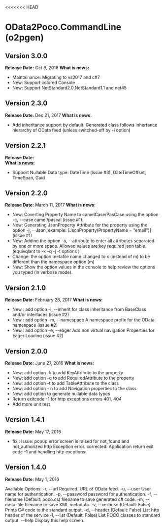 
<<<<<<< HEAD
# OData2Poco.CommandLine (o2pgen) #
##  Version 3.0.0 ## 
**Release Date:**   Oct 9, 2018
**What is news:**
 - Maintainance: Migrating to vs2017 and c#7
 - New: Support colored Console
 - New: Support NetStandard2.0,NetStandard1.1 and net45

##  Version 2.3.0 ## 
**Release Date:**   Dec 21, 2017
**What is news:**
 - Add inheritance support by default.
   Generated class follows inhertance hierarchy of OData feed (unless switched-off by -i option)

##  Version 2.2.1 ##
**Release Date:**   
**What is news:**
- Support Nullable Data type: DateTime (issue #3), DateTimeOffset, TimeSpan, Guid

##  Version 2.2.0 ##
**Release Date:**   March 11, 2017
**What is news:**
- New: Coverting Property Name to camelCase/PasCase using the option  -c, --case camel/pascal (issue #1).  
- New: Generating JsonProperty Attribute for the property using the option -j, --Json, example: [JsonProperty(PropertyName = "email")] (issue #1)
- New: Adding the option -a, --attribute  to enter all attributes separated by one or more space. Allowed values are:key required json table.
  (equivqlant to -k -q -j -t options )
- Change: the option metafile name changed to x (instead of m)  to be different than the namespace option (m)
- New: Show the option values in the console to help review the options you typed (in verbose mode).


##  Version 2.1.0 ##
**Release Date:**  February 28, 2017
**What is news:**
- New : add option -i, --inherit   for class inheritance from  BaseClass and/or interfaces (issue #2)
- New : add option -m, --namespace     A namespace prefix for the OData namespace  (issue #2)
- New : add option -e, --eager         Add non virtual navigation Properties for Eager Loading (issue #2)


##  Version 2.0.0 ##
**Release Date:** June 27, 2016
**What is news:**

- New: add option -k  to add KeyAttribute to the property 
- New: add option -q to add RequiredAttribute to the property 
- New: add option -t to  add TableAttribute to the class 
- New: add option - n to add Navigation properties to the class
- New: add option to generate nullable data types
- Return exitcode -1 for http  exceptions errors 401, 404
- Add more unit test

##  Version 1.4.1 ##
**Release Date:**  May 17, 2016
- fix : Issue: popup error screen is raised for not_found and not_authorized http Exception error. 
	    corrected: Application return exit code -1 and handling  http excptions 



## Version 1.4.0 ##
**Release Date:**  May 1, 2016

Available Options:
-r, --url Required. URL of OData feed.
-u, --user User name for authentication.
-p, --password password for authentication.
-f, --filename (Default: poco.cs) filename to save generated c# code.
-m, --meta-file  filename to save XML metadata.
-v, --verbose (Default: False) Prints C# code to the standard output.
-d, --header (Default: False) List http header of the service
-l, --list (Default: False) List POCO classes to standard output.
--help Display this help screen.



